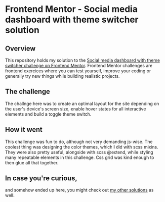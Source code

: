 # Frontend Mentor - Social media dashboard with theme switcher solution

## Overview

This repository holds my solution to the [Social media dashboard with theme switcher challenge on Frontend Mentor](https://www.frontendmentor.io/challenges/social-media-dashboard-with-theme-switcher-6oY8ozp_H). Frontend Mentor challenges are frontend exercices where you can test yourself, improve your coding or generally try new things while building realistic projects.

## The challenge

The challnge here was to create an optimal layout for the site depending on the user's device's screen size, enable hover states for all interactive elements and build a toggle theme switch.

## How it went

This challenge was fun to do, although not very demanding js-wise. The coolest thing was designing the color themes, which I did with scss mixins. They were also pretty useful, alongside with scss @extend, while styling many repeatable elements in this challenge. Css grid was kind enough to then glue all that together.

## In case you're curious,

and somehow ended up here, you might check out [my other solutions](https://www.frontendmentor.io/profile/AdamMintaj/) as well.
